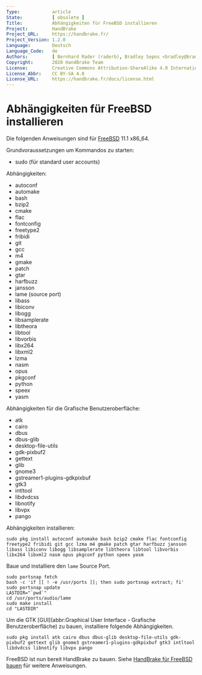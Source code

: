 ```yaml
---
Type:            article
State:           [ obsolete ]
Title:           Abhängigkeiten für FreeBSD installieren
Project:         HandBrake
Project_URL:     https://handbrake.fr/
Project_Version: 1.2.0
Language:        Deutsch
Language_Code:   de
Authors:         [ Bernhard Rader (raderb), Bradley Sepos <bradley@bradleysepos.com> (BradleyS) ]
Copyright:       2020 HandBrake Team
License:         Creative Commons Attribution-ShareAlike 4.0 International
License_Abbr:    CC BY-SA 4.0
License_URL:     https://handbrake.fr/docs/license.html
---
```


Abhängigkeiten für FreeBSD installieren
==================================

Die folgenden Anweisungen sind für [FreeBSD](https://www.freebsd.org) 11.1 x86_64.

Grundvoraussetzungen um Kommandos zu starten:

- sudo (für standard user accounts)

Abhängigkeiten:

- autoconf
- automake
- bash
- bzip2
- cmake
- flac
- fontconfig
- freetype2
- fribidi
- git
- gcc
- m4
- gmake
- patch
- gtar
- harfbuzz
- jansson
- lame (source port)
- libass
- libiconv
- libogg
- libsamplerate
- libtheora
- libtool
- libvorbis
- libx264
- libxml2
- lzma
- nasm
- opus
- pkgconf
- python
- speex
- yasm

Abhängigkeiten für die Grafische Benutzeroberfläche:

- atk
- cairo
- dbus
- dbus-glib
- desktop-file-utils
- gdk-pixbuf2
- gettext
- glib
- gnome3
- gstreamer1-plugins-gdkpixbuf
- gtk3
- intltool
- libdvdcss
- libnotify
- libvpx
- pango

Abhängigkeiten installieren:

	sudo pkg install autoconf automake bash bzip2 cmake flac fontconfig freetype2 fribidi git gcc lzma m4 gmake patch gtar harfbuzz jansson libass libiconv libogg libsamplerate libtheora libtool libvorbis libx264 libxml2 nasm opus pkgconf python speex yasm
 
Baue und installiere den `lame` Source Port.

    sudo portsnap fetch
    bash -c 'if [[ ! -e /usr/ports ]]; then sudo portsnap extract; fi'
    sudo portsnap update
    LASTDIR="`pwd`"
    cd /usr/ports/audio/lame
    sudo make install
    cd "LASTDIR"

Um die GTK [GUI](abbr:Graphical User Interface - Grafische Benutzeroberfläche) zu bauen, installiere folgende Abhängigkeiten.

    sudo pkg install atk cairo dbus dbus-glib desktop-file-utils gdk-pixbuf2 gettext glib gnome3 gstreamer1-plugins-gdkpixbuf gtk3 intltool libdvdcss libnotify libvpx pango

FreeBSD ist nun bereit HandBrake zu bauen. Siehe [HandBrake für FreeBSD bauen](build-bsd.html) für weitere Anweisungen.

